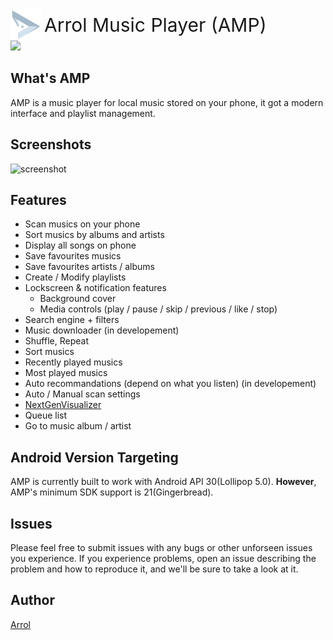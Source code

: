 
<div>
    <img style="vertical-align:middle" src="docs/arrolPlay.png" height="50px" width="50px">
    <span style="font-size: 30px;vertical-align: middle;">Arrol Music Player (AMP)</span>
  
</div>
<a href="https://play.google.com/store" id="bottle" >
    <img src="https://cdn.rawgit.com/steverichey/google-play-badge-svg/master/img/en_get.svg" width="25%">
</a>

## What's AMP

AMP is a music player for local music stored on your phone, it got a modern interface and playlist management.

## Screenshots

![screenshot](docs/screenshot.png)

## Features

- Scan musics on your phone
- Sort musics by albums and artists
- Display all songs on phone
- Save favourites musics
- Save favourites artists / albums
- Create / Modify playlists
- Lockscreen & notification features
    - Background cover
    - Media controls (play / pause / skip / previous / like / stop)
- Search engine + filters
- Music downloader (in developement)
- Shuffle, Repeat
- Sort musics
- Recently played musics
- Most played musics
- Auto recommandations (depend on what you listen) (in developement)
- Auto / Manual scan settings
- [NextGenVisualizer](https://github.com/jeffshee/NextGenVisualizer)
- Queue list
- Go to music album / artist


## Android Version Targeting

AMP is currently built to work with Android API 30(Lollipop 5.0). **However**, AMP's minimum SDK support is 21(Gingerbread).

## Issues 

Please feel free to submit issues with any bugs or other unforseen issues you experience. If you experience problems, open an issue describing the problem and how to reproduce it, and we'll be sure to take a look at it.

## Author 

[Arrol](https://arrol.fr)

